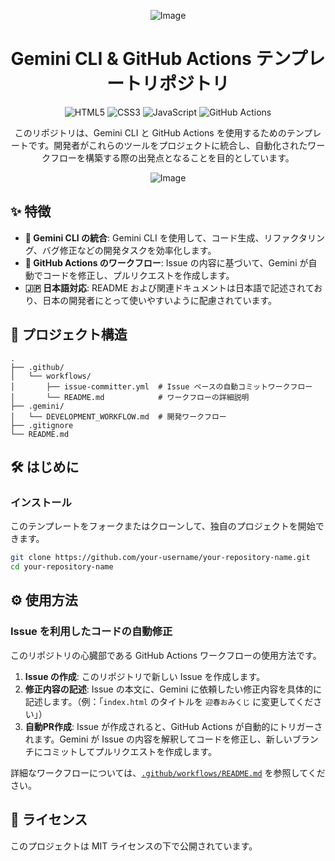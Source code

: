 <div align="center">

![Image](https://github.com/user-attachments/assets/cc5761b4-ed8b-477b-a85a-a0b2220d30da)

# Gemini CLI & GitHub Actions テンプレートリポジトリ

<p>
  <img src="https://img.shields.io/badge/HTML5-E34F26?style=for-the-badge&logo=html5&logoColor=white" alt="HTML5">
  <img src="https://img.shields.io/badge/CSS3-1572B6?style=for-the-badge&logo=css3&logoColor=white" alt="CSS3">
  <img src="https://img.shields.io/badge/JavaScript-F7DF1E?style=for-the-badge&logo=javascript&logoColor=black" alt="JavaScript">
  <img src="https://img.shields.io/badge/GitHub_Actions-2088FF?style=for-the-badge&logo=github-actions&logoColor=white" alt="GitHub Actions">
</p>

このリポジトリは、Gemini CLI と GitHub Actions を使用するためのテンプレートです。開発者がこれらのツールをプロジェクトに統合し、自動化されたワークフローを構築する際の出発点となることを目的としています。

</div>

<!-- ここにスクリーンショットを挿入 -->
<div align="center">

![Image](https://github.com/user-attachments/assets/86cbfe6a-ccee-431b-915c-aeb9370fbc4b)

</div>

## ✨ 特徴

- **🤖 Gemini CLI の統合**: Gemini CLI を使用して、コード生成、リファクタリング、バグ修正などの開発タスクを効率化します。
- **🚀 GitHub Actions のワークフロー**: Issue の内容に基づいて、Gemini が自動でコードを修正し、プルリクエストを作成します。
- **🇯🇵 日本語対応**: README および関連ドキュメントは日本語で記述されており、日本の開発者にとって使いやすいように配慮されています。

## 📂 プロジェクト構造

```
.
├── .github/
│   └── workflows/
│       ├── issue-committer.yml  # Issue ベースの自動コミットワークフロー
│       └── README.md            # ワークフローの詳細説明
├── .gemini/
│   └── DEVELOPMENT_WORKFLOW.md  # 開発ワークフロー
├── .gitignore
└── README.md
```

## 🛠️ はじめに

### インストール

このテンプレートをフォークまたはクローンして、独自のプロジェクトを開始できます。

```bash
git clone https://github.com/your-username/your-repository-name.git
cd your-repository-name
```


## ⚙️ 使用方法

### Issue を利用したコードの自動修正

このリポジトリの心臓部である GitHub Actions ワークフローの使用方法です。

1.  **Issue の作成**: このリポジトリで新しい Issue を作成します。
2.  **修正内容の記述**: Issue の本文に、Gemini に依頼したい修正内容を具体的に記述します。（例：「`index.html` のタイトルを `迎春おみくじ` に変更してください」）
3.  **自動PR作成**: Issue が作成されると、GitHub Actions が自動的にトリガーされます。Gemini が Issue の内容を解釈してコードを修正し、新しいブランチにコミットしてプルリクエストを作成します。

詳細なワークフローについては、[`.github/workflows/README.md`](./.github/workflows/README.md) を参照してください。

## 📄 ライセンス

このプロジェクトは MIT ライセンスの下で公開されています。
